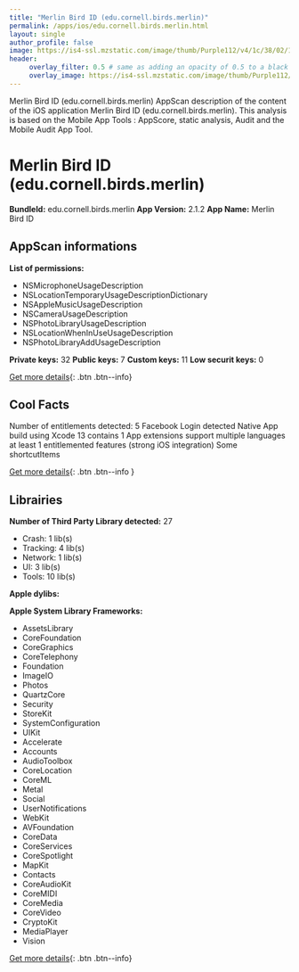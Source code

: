 ```yaml
---
title: "Merlin Bird ID (edu.cornell.birds.merlin)"
permalink: /apps/ios/edu.cornell.birds.merlin.html
layout: single
author_profile: false
image: https://is4-ssl.mzstatic.com/image/thumb/Purple112/v4/1c/38/02/1c3802b4-fcee-0f5b-f078-fabc28b29500/AppIcon-0-0-1x_U007emarketing-0-6-0-0-85-220.png/512x512bb.jpg
header: 
     overlay_filter: 0.5 # same as adding an opacity of 0.5 to a black background
     overlay_image: https://is4-ssl.mzstatic.com/image/thumb/Purple112/v4/1c/38/02/1c3802b4-fcee-0f5b-f078-fabc28b29500/AppIcon-0-0-1x_U007emarketing-0-6-0-0-85-220.png/512x512bb.jpg
---
```

Merlin Bird ID (edu.cornell.birds.merlin) AppScan description of the content of the iOS application Merlin Bird ID (edu.cornell.birds.merlin). This analysis is based on the Mobile App Tools : AppScore, static analysis, Audit and the Mobile Audit App Tool.

# Merlin Bird ID (edu.cornell.birds.merlin)

**BundleId:** edu.cornell.birds.merlin
**App Version:** 2.1.2
**App Name:** Merlin Bird ID


## AppScan informations 

**List of permissions:** 
- NSMicrophoneUsageDescription
- NSLocationTemporaryUsageDescriptionDictionary
- NSAppleMusicUsageDescription
- NSCameraUsageDescription
- NSPhotoLibraryUsageDescription
- NSLocationWhenInUseUsageDescription
- NSPhotoLibraryAddUsageDescription
  
  
**Private keys:** 32
**Public keys:** 7
**Custom keys:** 11
**Low securit keys:** 0
  
[Get more details](/pricing.html){: .btn .btn--info}

## Cool Facts

Number of entitlements detected: 5
Facebook Login detected
Native App
build using Xcode 13
contains 1 App extensions
support multiple languages
at least 1 entitlemented features (strong iOS integration)
Some shortcutItems 
  
[Get more details](/pricing.html){: .btn .btn--info }

## Librairies 
**Number of Third Party Library detected:** 27
- Crash: 1 lib(s)
- Tracking: 4 lib(s)
- Network: 1 lib(s)
- UI: 3 lib(s)
- Tools: 10 lib(s)


**Apple dylibs:**


**Apple System Library Frameworks:**
- AssetsLibrary
- CoreFoundation
- CoreGraphics
- CoreTelephony
- Foundation
- ImageIO
- Photos
- QuartzCore
- Security
- StoreKit
- SystemConfiguration
- UIKit
- Accelerate
- Accounts
- AudioToolbox
- CoreLocation
- CoreML
- Metal
- Social
- UserNotifications
- WebKit
- AVFoundation
- CoreData
- CoreServices
- CoreSpotlight
- MapKit
- Contacts
- CoreAudioKit
- CoreMIDI
- CoreMedia
- CoreVideo
- CryptoKit
- MediaPlayer
- Vision


  
[Get more details](/pricing.html){: .btn .btn--info}


